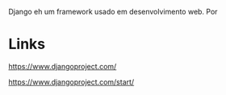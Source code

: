 Django eh um framework usado em desenvolvimento web. Por 


# Links
https://www.djangoproject.com/

https://www.djangoproject.com/start/

